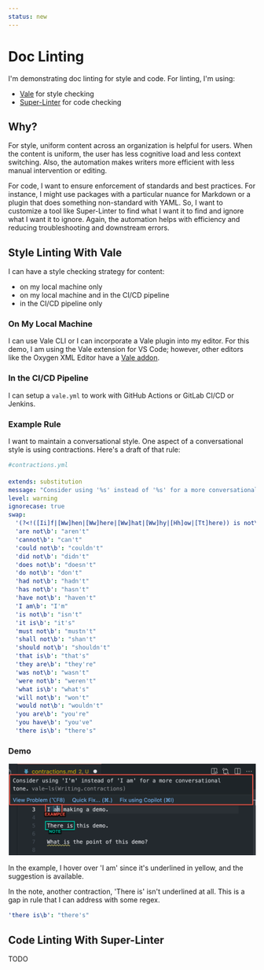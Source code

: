 ```yaml
---
status: new
---
```

# Doc Linting

I'm demonstrating doc linting for style and code. For linting, I'm using:

- [Vale](https://vale.sh) for style checking
- [Super-Linter](https://github.com/marketplace/actions/super-linter) for code checking

## Why?

For style, uniform content across an organization is helpful for users. When the content is uniform, the user has less cognitive load and less context switching. Also, the automation makes writers more efficient with less manual intervention or editing.

For code, I want to ensure enforcement of standards and best practices. For instance, I might use packages with a particular nuance for Markdown or a plugin that does something non-standard with YAML. So, I want to customize a tool like Super-Linter to find what I want it to find and ignore what I want it to ignore. Again, the automation helps with efficiency and reducing troubleshooting and downstream errors.

## Style Linting With Vale

I can have a style checking strategy for content:

- on my local machine only
- on my local machine and in the CI/CD pipeline
- in the CI/CD pipeline only

### On My Local Machine

I can use Vale CLI or I can incorporate a Vale plugin into my editor. For this demo, I am using the Vale extension for VS Code; however, other editors like the Oxygen XML Editor have a [Vale addon](https://www.oxygenxml.com/addons/com.oxygenxml.vale.plugin.html).

### In the CI/CD Pipeline

I can setup a `vale.yml` to work with GitHub Actions or GitLab CI/CD or Jenkins.

### Example Rule

I want to maintain a conversational style. One aspect of a conversational style is using contractions. Here's a draft of that rule:

```yaml
#contractions.yml

extends: substitution
message: "Consider using '%s' instead of '%s' for a more conversational tone."
level: warning
ignorecase: true
swap:
  '(?<!([Ii]f|[Ww]hen|[Ww]here|[Ww]hat|[Ww]hy|[Hh]ow|[Tt]here)) is not\b': "'s not"
  'are not\b': "aren't"
  'cannot\b': "can't"
  'could not\b': "couldn't"
  'did not\b': "didn't"
  'does not\b': "doesn't"
  'do not\b': "don't"
  'had not\b': "hadn't"
  'has not\b': "hasn't"
  'have not\b': "haven't"
  'I am\b': "I'm"
  'is not\b': "isn't"
  'it is\b': "it's"
  'must not\b': "mustn't"
  'shall not\b': "shan't"
  'should not\b': "shouldn't"
  'that is\b': "that's"
  'they are\b': "they're"
  'was not\b': "wasn't"
  'were not\b': "weren't"
  'what is\b': "what's"
  'will not\b': "won't"
  'would not\b': "wouldn't"
  'you are\b': "you're"
  'you have\b': "you've"
  'there is\b': "there's"
```

### Demo

![contraction demo](assets/contraction_demo.png)

In the example, I hover over 'I am' since it's underlined in yellow, and the suggestion is available.

In the note, another contraction, 'There is' isn't underlined at all. This is a gap in rule that I can address with some regex.

```yaml
'there is\b': "there's"
```

## Code Linting With Super-Linter

TODO
